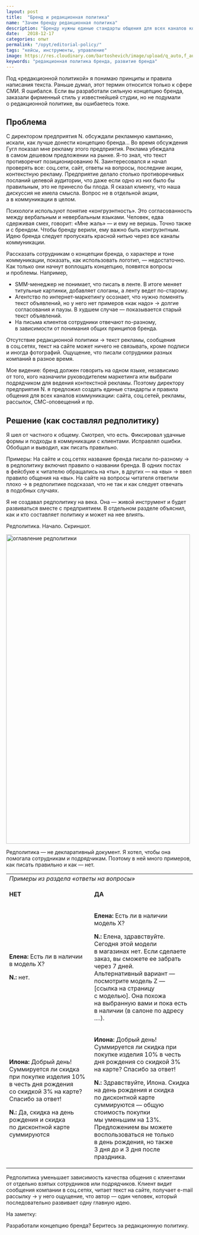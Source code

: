 ```yaml
---
layout: post
title:  "Бренд и редакционная политика"
name: "Зачем бренду редакционная политика"
description: "Бренду нужны единые стандарты общения для всех каналов коммуникации. Если вы разработали позиционирование, концепцию бренда — беритесь за редакционную политику."
date:   2018-12-17
categories: опыт
permalink: "/opyt/editorial-policy/"
tags: "кейсы, инструменты, управление"
image: https://res.cloudinary.com/bartoshevich/image/upload/q_auto,f_auto/v1546021402/tizers/tizer-52.jpg
keywords: "редакционная политика бренда, развитие бренда"
---
```



<p>Под «редакционной политикой» я&nbsp;понимаю принципы и&nbsp;правила написания текста. Раньше думал, этот термин относится только к&nbsp;сфере СМИ. Я&nbsp;ошибался. Если вы&nbsp;разработали сильную концепцию бренда, заказали фирменный стиль у&nbsp;известнейшей студии, но&nbsp;не&nbsp;подумали о&nbsp;редакционной политике, вы&nbsp;ошибаетесь тоже. </p>
<h2>Проблема </h2>
<p>C&nbsp;директором предприятия&nbsp;N. обсуждали рекламную кампанию, искали, как лучше донести концепцию бренда... Во&nbsp;время обсуждения Гугл показал мне рекламу этого предприятия. Реклама убеждала в&nbsp;самом дешевом предложении на&nbsp;рынке. Я-то знал, что текст противоречит позиционированию N.&nbsp;Заинтересовался и&nbsp;начал проверять все: соц.сети, сайт, ответы на&nbsp;вопросы, последние акции, контекстную рекламу. Предприятие делало столько противоречивых посланий целевой аудитории, что даже если одно из&nbsp;них было&nbsp;бы правильным, это не&nbsp;принесло&nbsp;бы плода. Я&nbsp;сказал клиенту, что наша дискуссия не&nbsp;имела смысла. Вопрос не&nbsp;в&nbsp;отдельной акции, а&nbsp;в&nbsp;коммуникации в&nbsp;целом. </p>
<p>Психологи используют понятие «конгруэнтность». Это согласованность между вербальным и&nbsp;невербальным языками. Человек, едва сдерживая смех, говорит: «Мне жаль»&nbsp;— и&nbsp;ему не&nbsp;веришь. Точно также и&nbsp;с&nbsp;брендом. Чтобы бренду верили, ему важно быть конгруэнтным. Идею бренда следует пропускать красной нитью через все каналы коммуникации.</p>
<p>Рассказать сотрудникам о&nbsp;концепции бренда, о&nbsp;характере и&nbsp;тоне коммуникации, показать, как использовать логотип,&nbsp;— недостаточно. Как только они начнут воплощать концепцию, появятся вопросы и&nbsp;проблемы. Например, </p>
<ul>
	<li>SMM-менеджер не&nbsp;понимает, что писать в&nbsp;ленте. В&nbsp;итоге меняет титульные картинки, добавляет слоганы, а&nbsp;ленту ведет по-старому. </li>
	<li>Агентство по&nbsp;интернет-маркетингу осознает, что нужно поменять текст объявлений, но&nbsp;у&nbsp;него нет примеров «как надо» → долгие согласования и&nbsp;паузы. В&nbsp;худшем случае&nbsp;— показывается старый текст объявлений. </li>
	<li>На&nbsp;письма клиентов сотрудники отвечают по-разному, в&nbsp;зависимости от&nbsp;понимания общих принципов бренда. </li>
</ul>
<p>Отсутствие редакционной политики → текст рекламы, сообщения в&nbsp;соц.сетях, текст на&nbsp;сайте может ничего не&nbsp;связывать, кроме подписи и&nbsp;иногда фотографий. Ощущение, что писали сотрудники разных компаний в&nbsp;разное время. </p>
<p>Мое видение: бренд должен говорить на&nbsp;одном языке, независимо от&nbsp;того, кого назначили руководителем маркетинга или выбрали подрядчиком для ведения контекстной рекламы. Поэтому директору предприятия&nbsp;N. я&nbsp;предложил создать единые стандарты и&nbsp;правила общения для всех каналов коммуникации: сайта, соц.сетей, рекламы, рассылок, СМС-оповещений и&nbsp;пр. </p>
<h2>Решение (как составлял редполитику) </h2>
<p>Я&nbsp;шел от&nbsp;частного к&nbsp;общему. Смотрел, что есть. Фиксировал удачные формы и&nbsp;подходы в&nbsp;коммуникации с&nbsp;клиентами. Исправлял ошибки. Обобщал и&nbsp;выводил, как писать правильно. </p>
<p>Примеры: На&nbsp;сайте и&nbsp;соц.сетях название бренда писали по-разному → в&nbsp;редполитику включил правило о&nbsp;названии бренда. В&nbsp;одних постах в&nbsp;фейсбуке к&nbsp;читателю обращались на&nbsp;«ты», в&nbsp;других&nbsp;— на&nbsp;«вы» → ввел правило общения на&nbsp;«вы». На&nbsp;сайте на&nbsp;вопросы читателя ответили плохо → в&nbsp;редполитике подсказал, что не&nbsp;так и&nbsp;как следует отвечать в&nbsp;подобных случаях. </p>
<p>Я&nbsp;не&nbsp;создавал редполитику на&nbsp;века. Она&nbsp;— живой инструмент и&nbsp;будет развиваться вместе с&nbsp;предприятием. В&nbsp;отдельном разделе объяснил, как и&nbsp;кто составляет политику и может на нее влиять.</p>
<p class="wtf">Редполитика. Начало. Скриншот. </p>

<img src="https://res.cloudinary.com/bartoshevich/image/upload/q_auto,f_auto/v1545051884/redpolicy.jpg" alt="оглавление редполитики" class="img-shadow" title="оглавление редполитики" width="496" height="834" />

<p>
 Редполитика&nbsp;— не&nbsp;декларативный документ. Я&nbsp;хотел, чтобы она помогала сотрудникам и&nbsp;подрядчикам. Поэтому в&nbsp;ней много примеров, как писать правильно и&nbsp;как&nbsp;— нет.
</p>
<table>
	<tbody>
		<tr>
			<td colspan="2">
				<em>Примеры из&nbsp;раздела «ответы на&nbsp;вопросы»</em>
			</td>
		</tr>
		<tr>
			<td>
				<p><strong>НЕТ</strong></p>
			</td>
			<td>
				<p><strong>ДА</strong></p>
			</td>
		</tr>
		<tr>
			<td>
				<p><strong>Елена:</strong> Есть&nbsp;ли в&nbsp;наличии в&nbsp;модель Х?</p>
				<p><strong>N.:</strong> нет. </p>
			</td>
			<td>
				<p><strong>Елена:</strong> Есть&nbsp;ли в&nbsp;наличии модель Х?</p>
				<p><strong>N.:</strong> Елена, здравствуйте. Сегодня этой модели в&nbsp;магазинах нет. Если сделаете заказ, вы&nbsp;сможете ее&nbsp;забрать через 7&nbsp;дней. <br/>
 Альтернативный вариант&nbsp;— посмотрите модель Z&nbsp;— [ссылка на&nbsp;страницу с&nbsp;моделью]. Она похожа на&nbsp;выбранную вами и&nbsp;пока есть в&nbsp;наличии (в&nbsp;салоне по&nbsp;адресу ....).
				</p>
			</td>
		</tr>
		<tr>
			<td>
				<p><strong>Илона:</strong> Добрый день!<br />Суммируется&nbsp;ли скидка при покупке изделия&nbsp;10% в&nbsp;честь дня рождения со&nbsp;скидкой&nbsp;3% на&nbsp;карте? Спасибо за&nbsp;ответ!</p>
				<p><strong>N.:</strong> Да, скидка на&nbsp;день рождения и&nbsp;скидка по&nbsp;дисконтной карте суммируются </p>
			</td>
			<td>
				<p><strong>Илона:</strong> Добрый день!<br />Суммируется&nbsp;ли скидка при покупке изделия&nbsp;10% в&nbsp;честь дня рождения со&nbsp;скидкой&nbsp;3% на&nbsp;карте? Спасибо за&nbsp;ответ!</p>
				<p><strong>N.:</strong> Здравствуйте, Илона. Скидка на&nbsp;день рождения и&nbsp;скидка по&nbsp;дисконтной карте суммируются&nbsp;— общую стоимость покупки мы&nbsp;уменьшим на&nbsp;13%. <br/>
 Предложением вы&nbsp;можете воспользоваться не&nbsp;только в&nbsp;день рождения, но&nbsp;также 3&nbsp;дня до&nbsp;и&nbsp;3&nbsp;дня после праздника.
				</p>
			</td>
		</tr>
	</tbody>
</table>
<p>
 Редполитика уменьшает зависимость качества общения с&nbsp;клиентами от&nbsp;отдельно взятых сотрудников или подрядчиков. Клиент видит сообщения компании в&nbsp;соц.сетях, читает текст на&nbsp;сайте, получает e-mail рассылку → у&nbsp;него ощущение, что автор&nbsp;— один человек, который последовательно развивает одну главную идею.
</p>
<p>На&nbsp;заметку: </p>
<div class="hip">
Разработали концепцию бренда? Беритесь за&nbsp;редакционную политику.
</div>
